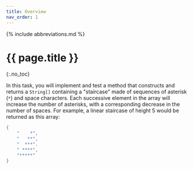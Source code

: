 ```yaml
---
title: Overview
nav_order: 1
---
```


{% include abbreviations.md %}

# {{ page.title }}
{:.no_toc}

In this task, you will implement and test a method that constructs and returns a `String[]` containing a "staircase" made of sequences of asterisk (`*`) and space characters. Each successive element in the array will increase the number of asterisks, with a corresponding decrease in the number of spaces. For example, a linear staircase of height 5 would be returned as this array:

```java
{
    "    *",
    "   **",
    "  ***".
    " ****",
    "*****"
}
```
